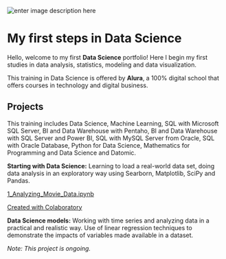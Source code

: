 ![enter image description here](https://images.unsplash.com/photo-1499750310107-5fef28a66643?ixlib=rb-1.2.1&ixid=eyJhcHBfaWQiOjEyMDd9&auto=format&fit=crop&w=750&q=80)

# My first steps in Data Science

Hello, welcome to my first  **Data Science**  portfolio! Here I begin my first studies in data analysis, statistics, modeling and data visualization.

This training in Data Science is offered by  **Alura**, a 100% digital school that offers courses in technology and digital business.

 
## Projects

This training includes Data Science, Machine Learning, SQL with Microsoft SQL Server, BI and Data Warehouse with Pentaho, BI and Data Warehouse with SQL Server and Power BI, SQL with MySQL Server from Oracle, SQL with Oracle Database, Python for Data Science, Mathematics for Programming and Data Science and Datomic.

**Starting with Data Science:** Learning to load a real-world data set, doing data analysis in an exploratory way using Searborn, Matplotlib, SciPy and Pandas.

[1_Analyzing_Movie_Data.ipynb](https://github.com/bsmiranda/Data_science/blob/master/1_Analyzing_Movie_Data.ipynb "1_Analyzing_Movie_Data.ipynb")

[Created with Colaboratory](https://github.com/bsmiranda/Data_science/commit/a149daba928e7cb1bfa0c432a44bb231583bebf3 "Created with Colaboratory")

**Data Science models:** Working with time series and analyzing data in a practical and realistic way. Use of linear regression techniques to demonstrate the impacts of variables made available in a dataset.

_Note: This project is ongoing._
